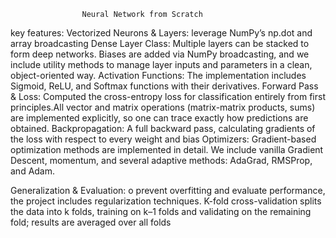                     Neural Network from Scratch

key features:
Vectorized Neurons & Layers:
      leverage NumPy’s np.dot and array broadcasting
Dense Layer Class:
      Multiple layers can be stacked to form deep networks. Biases are added via NumPy broadcasting, and we include utility methods to manage layer inputs and parameters in a clean, object-oriented way.
Activation Functions:
      The implementation includes Sigmoid, ReLU, and Softmax functions with their derivatives.
Forward Pass & Loss:
      Computed the cross-entropy loss for classification entirely from first principles.All vector and matrix operations (matrix-matrix products, sums) are implemented explicitly, so one can trace exactly how predictions are obtained.
Backpropagation:
      A full backward pass, calculating gradients of the loss with respect to every weight and bias
Optimizers:
      Gradient-based optimization methods are implemented in detail. We include vanilla Gradient Descent, momentum, and several adaptive methods: AdaGrad, RMSProp, and Adam.
      
Generalization & Evaluation:
      o prevent overfitting and evaluate performance, the project includes regularization techniques. K-fold cross-validation splits the data into k folds, training on k–1 folds and validating on the remaining fold; results are averaged over all folds
